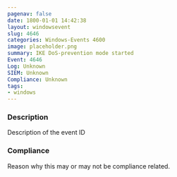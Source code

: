 ```yaml
---
pagenav: false
date: 1800-01-01 14:42:38
layout: windowsevent
slug: 4646
categories: Windows-Events 4600
image: placeholder.png
summary: IKE DoS-prevention mode started
Event: 4646
Log: Unknown
SIEM: Unknown
Compliance: Unknown
tags:
- windows
---
```


### Description

Description of the event ID

### Compliance

Reason why this may or may not be compliance related.
